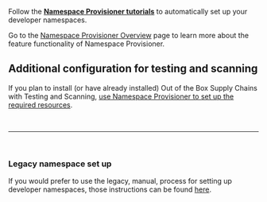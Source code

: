 Follow the [**Namespace Provisioner tutorials**](../namespace-provisioner/tutorials.hbs.md) to 
automatically set up your developer namespaces.

Go to the [Namespace Provisioner Overview](../namespace-provisioner/about.hbs.md) page to learn more 
about the feature functionality of Namespace Provisioner.

## Additional configuration for testing and scanning

If you plan to install (or have already installed) Out of the Box Supply Chains with Testing and 
Scanning, [use Namespace Provisioner to set up the required resources](../namespace-provisioner/how-tos.hbs.md#add-test-scan).

</br>

---

</br>

### Legacy namespace set up

If you would prefer to use the legacy, manual, process for setting up developer namespaces, those 
instructions can be found [here](../namespace-provisioner/legacy-manual-namespace-setup.hbs.md).
